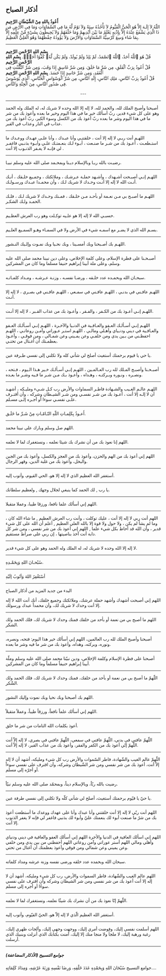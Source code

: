  

أذكار الصباح 
--


**أَعُوذُ بِاللهِ مِنْ الشَّيْطَانِ الرَّجِيمِ**  
اللّهُ لاَ إِلَـهَ إِلاَّ هُوَ الْحَيُّ الْقَيُّومُ لاَ تَأْخُذُهُ سِنَةٌ وَلاَ نَوْمٌ لَّهُ مَا فِي السَّمَاوَاتِ وَمَا فِي الأَرْضِ مَن ذَا الَّذِي يَشْفَعُ عِنْدَهُ إِلاَّ بِإِذْنِهِ يَعْلَمُ مَا بَيْنَ أَيْدِيهِمْ وَمَا خَلْفَهُمْ وَلاَ يُحِيطُونَ بِشَيْءٍ مِّنْ عِلْمِهِ إِلاَّ بِمَا شَاء وَسِعَ كُرْسِيُّهُ السَّمَاوَاتِ وَالأَرْضَ وَلاَ يَؤُودُهُ حِفْظُهُمَا وَهُوَ الْعَلِيُّ الْعَظِيمُ.

---
**بِسْمِ اللهِ الرَّحْمنِ الرَّحِيم**  
قُلْ هُوَ ٱللَّهُ أَحَدٌ، ٱللَّهُ ٱلصَّمَدُ، لَمْ يَلِدْ وَلَمْ يُولَدْ، وَلَمْ يَكُن لَّهُۥ كُفُوًا أَحَدٌۢ.
**بِسْمِ اللهِ الرَّحْمنِ الرَّحِيم**  
قُلْ أَعُوذُ بِرَبِّ ٱلْفَلَقِ، مِن شَرِّ مَا خَلَقَ، وَمِن شَرِّ غَاسِقٍ إِذَا وَقَبَ، وَمِن شَرِّ ٱلنَّفَّٰثَٰتِ فِى ٱلْعُقَدِ، وَمِن شَرِّ حَاسِدٍ إِذَا حَسَدَ.
**بِسْمِ اللهِ الرَّحْمنِ الرَّحِيم**  
قُلْ أَعُوذُ بِرَبِّ ٱلنَّاسِ، مَلِكِ ٱلنَّاسِ، إِلَٰهِ ٱلنَّاسِ، مِن شَرِّ ٱلْوَسْوَاسِ ٱلْخَنَّاسِ، ٱلَّذِى يُوَسْوِسُ فِى صُدُورِ ٱلنَّاسِ، مِنَ ٱلْجِنَّةِ وَٱلنَّاسِ.
<center>---</center>

---
أصبحنا وأصبح الملك لله، والحمد لله، لا إله إلا الله وحده لا شريك له، له الملك وله الحمد وهو على كل شيء قدير، ربّ أسألك خير ما في هذا اليوم وخير ما بعده وأعوذ بك من شر ما في هذا اليوم وشر ما بعده ربّ أعوذ بك من الكسل وسوء الكبر، ربّ أعوذ بك من عذاب في النار وعذاب في القبر.

---

اللهـم أنت ربـي لا إله إلا أنت ، خلقتنـي وأنا عبـدك ، وأنا علـى عهـدك ووعـدك ما استـطعـت ، أعـوذ بك من شـر ما صنـعت ، أبـوء لـك بنعـمتـك علـي وأبـوء بذنـبي فاغفـر لي فإنـه لا يغـفر الذنـوب إلا أنت .

---

رضيـت بالله ربـا وبالإسلام ديـنا وبمحـمد صلى الله عليه وسلم نبيـا.

---

اللهـم إنـي أصبـحت أشـهدك ، وأشـهد حملـة عـرشـك ، وملائكتك ، وجمـيع خلـقك ، أنـك أنـت الله لا إله إلا أنـت وحـدك لا شريك لـك ، وأن محمـدا عبـدك ورسـولـك.

---

اللهـم ما أصبـح بي مـن نعـمة أو بأحـد مـن خلـقك ، فمـنك وحـدك لا شريك لـك ، فلـك الحمـد ولـك الشكـر.

---

حسبـي الله لا إله إلا هو علـيه توكـلت وهو رب العرش العظـيم.

---

بسـم الله الذي لا يضـر مع اسمـه شيء في الأرض ولا في السمـاء وهـو السمـيع العلـيم.

---

اللهـم بك أصـبحنا وبك أمسـينا ، وبك نحـيا وبك نمـوت وإلـيك النـشور.

---

أصبـحـنا على فطرة الإسلام، وعلى كلمة الإخلاص، وعلى دين نبينا محمد صلى الله عليه وسلم، وعلى ملة أبينا إبراهيم حنيفا مسلما وما كان من المشركين.

---

سبحـان الله وبحمـده عدد خلـقه ، ورضـا نفسـه ، وزنـة عـرشـه ، ومـداد كلمـاتـه.

---

اللهـم عافـني في بدنـي ، اللهـم عافـني في سمـعي ، اللهـم عافـني في بصـري ، لا إله إلا أنـت.

---

اللهـم إنـي أعـوذ بك من الكـفر ، والفـقر ، وأعـوذ بك من عذاب القـبر ، لا إله إلا أنـت.

---

اللهـم إنـي أسـألـك العـفو والعـافـية في الدنـيا والآخـرة ، اللهـم إنـي أسـألـك العـفو والعـافـية في ديني ودنـياي وأهـلي ومالـي ، اللهـم استـر عـوراتي وآمـن روعاتـي ، اللهـم احفظـني من بـين يدي ومن خلفـي وعن يمـيني وعن شمـالي ، ومن فوقـي ، وأعـوذ بعظمـتك أن أغـتال من تحتـي.

---

يا حي يا قيوم برحمتك أستغيث أصلح لي شأني كله ولا تكلني إلى نفسي طـرفة عين.

---

أصبـحـنا وأصبـح المـلك لله رب العـالمـين ، اللهـم إنـي أسـألـك خـير هـذا الـيوم ، فـتحه ، ونصـره ، ونـوره وبـركتـه ، وهـداه ، وأعـوذ بـك مـن شـر ما فـيه وشـر ما بعـده.

---

اللهـم عالـم الغـيب والشـهادة فاطـر السماوات والأرض رب كـل شـيء ومليـكه ، أشهـد أن لا إلـه إلا أنت ، أعـوذ بك من شـر نفسـي ومن شـر الشيـطان وشركه ، وأن أقتـرف علـى نفسـي سوءا أو أجـره إلـى مسـلم.

---

أَعـوذُ بِكَلِمـاتِ اللّهِ التّـامّـاتِ مِنْ شَـرِّ ما خَلَـق.

---

اللهم صل وسلم وبارك على نبينا محمد.

---

اللهم إنا نعوذ بك من أن نشرك بك شيئا نعلمه ، ونستغفرك لما لا نعلمه.

---

اللهم إني أعوذ بك من الهم والحزن، وأعوذ بك من العجز والكسل، وأعوذ بك من الجبن والبخل، وأعوذ بك من غلبة الدين، وقهر الرجال.

---

أستغفر الله العظيم الذي لا إله إلا هو، الحي القيوم، وأتوب إليه.

---

يا رب , لك الحمد كما ينبغي لجلال وجهك , ولعظيم سلطانك.

---

اللهم إني أسألك علما نافعا، ورزقا طيبا، وعملا متقبلا.

---

اللهم أنت ربي لا إله إلا أنت ، عليك توكلت ، وأنت رب العرش العظيم , ما شاء الله كان ، وما لم يشأ لم يكن ، ولا حول ولا قوة إلا بالله العلي العظيم , أعلم أن الله على كل شيء قدير ، وأن الله قد أحاط بكل شيء علما , اللهم إني أعوذ بك من شر نفسي ، ومن شر كل دابة أنت آخذ بناصيتها ، إن ربي على صراط مستقيم.

---

لا إله إلا الله وحده لا شريك له، له الملك وله الحمد وهو على كل شيء قدير.

---

سُبْحـانَ اللهِ وَبِحَمْـدِهِ.

---

أسْتَغْفِرُ اللهَ وَأتُوبُ إلَيْهِ

---

البدء من جديد المزيد من أذكار الصباح

اللهم إني أصبحت أشهدك وأشهد حملة عرشك، وملائكتك وجميع خلقك، أنك أنت الله لا إله إلا أنت وحدك لا شريك لك، وأن محمداً عبدك ورسولك.

---

اللهم ما أصبح بي من نعمة أو بأحد من خلقك فمنك وحدك لا شريك لك، فلك الحمد ولك الشكر.

---

أصبحنا وأصبح الملك لله رب العالمين، اللهم إني أسألك خير هذا اليوم: فتحه، ونصره، ونوره، وبركته، وهداه، وأعوذ بك من شر ما فيه وشر ما بعده.

---

أصبحنا على فطرة الإسلام وكلمة الإخلاص، ودين نبيّنا محمد صلى الله عليه وسلم وملّة أبينا إبراهيم حنيفاً مسلماً وما كان من المشركين.

---

اللّهمّ ما أصبح بي من نعمة أو بأحد من خلقك، فمنك وحدك لا شريك لك، فلك الحمد ولك الشّكر.

---

اللهم بك أصبحنا وبك نحيا وبك نموت وإليك النشور.

---

اللهم إني أسألك علماً نافعاً، ورزقاً طيباً، وعملاً متقبلاً.

---

أعوذ بكلمات الله التامات من شر ما خلق.

---

اللّهمّ عافني في بدني، اللّهمّ عافني في سمعي، اللّهمّ عافني في بصري، لا إله إلاّ أنت اللّهمّ إنّي أعوذ بك من الكفر والفقر، وأعوذ بك من عذاب القبر، لا إله إلاّ أنت.

---

اللّهمّ عالم الغيب والشّهادة، فاطر السّموات والأرض رب كل شيء ومليكه، أشهد أن لا إله إلاّ أنت، أعوذ بك من شر نفسي ومن شر الشّيطان وشركه، وأن اقترف على نفسي سوءاً أو أجرّه إلى مسلم.

---

رضيت بالله ربّاً، وبالإسلام ديناً، وبمحمّد صلى الله عليه وسلم نبيّاً.

---

يا حيّ يا قيّوم برحمتك أستغيث، أصلح لي شأني كلّه ولا تكلني إلى نفسي طرفة عين.

---

اللهم أنت ربّي لا إله إلا أنت خلقتني وأنا عبدك وأنا على عهدك ووعدك ما أستطعت أعوذ بك من شرّ ما صنعت أبوء لك بنعمتك عليّ وأبوء لك بذنبي فاغفر لي فإنه لا يغفر الذنوب إلا أنت.

---

اللهم إني اسألك العافية في الدنيا والأخرة اللهم إني أسألك العفو والعافية في ديني ودنياي وأهلي ومالي اللهم أستر عوراتي وآمن روعاتي اللهم أحفظني من بين يدي ومن خلفي وعن يميني وعن شمالي ومن فوقي وأعوذ بعظمتك أن أغتال من تحتي.

---

سبحان الله وبحمده عدد خلقه ورضى نفسه وزنة عرشه ومداد كلماته.

---

اللهم عالم الغيب والشّهادة، فاطر السموات والأرض، رب كل شيء ومليكه، أشهد أن لا إله إلا أنت أعوذ بك من شر نفسي ومن شر الشيطان وشركه وأن اقترف على نفسي سوءًا أو أجره إلى مسلم.

---

اللّهمّ إنّا نعوذ بك من أن نشرك بك شيئًا نعلمه، ونستغفرك لما لا نعلمه.

---

أستغفر الله العظيم الّذي لا إله إلاّ هو، الحيّ القيّوم، وأتوب إليه.

---

اللهم أسلمت نفسي إليك، وفوضت أمري إليك، ووجهت وجهي إليك، وألجات ظهري إليك، رغبة ورهبة إليك، لا ملجأ ولا منجا منك إلا إليك، آمنت بكتابك الذي أنزلت وبنبيك الذي أرسلت.

---

##### جوامع التسبيح (الأذكار المضاعفة)

جوامع التسبيح سُبْحَانَ اللهِ وَبِحَمْدِهِ عَدَدَ خَلْقِهِ، وَرِضَا نَفْسِهِ وَزِنَةَ عَرْشِهِ، وَمِدَادَ كَلِمَاتِهِ....



